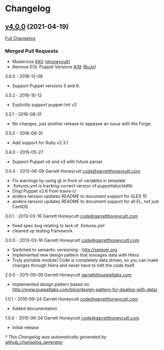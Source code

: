 # Changelog

## [v4.0.0](https://github.com/ghoneycutt/puppet-module-dnsclient/tree/v4.0.0) (2021-04-19)

[Full Changelog](https://github.com/ghoneycutt/puppet-module-dnsclient/compare/v3.6.0...v4.0.0)

### Merged Pull Requests

- Modernize [\#40](https://github.com/ghoneycutt/puppet-module-dnsclient/pull/40) ([ghoneycutt](https://github.com/ghoneycutt))
- Remove EOL Puppet Versions [\#39](https://github.com/ghoneycutt/puppet-module-dnsclient/pull/39) ([BuJo](https://github.com/BuJo))

3.6.0 - 2018-12-08
  * Support Puppet versions 5 and 6.

3.5.2 - 2016-10-12
  * Explicitly support puppet-lint v2

3.5.1 - 2016-08-31
  * No changes, just another release to appease an issue with the Forge.

3.5.0 - 2016-08-31
  * Add support for Ruby v2.3.1

3.4.0 - 2015-05-27
  * Support Puppet v4 and v3 with future parser

3.0.4 - 2013-06-08 Garrett Honeycutt <code@garretthoneycutt.com>
* Fix warnings by using @ in front of variables in template
* .fixtures.yml is tracking correct version of puppetlabs/stdlib
* Drop Puppet v2.6 from travis-ci
* anders-larsson updates README to document support for SLES 10
* anders-larsson updates README to document support for all EL, not just CentOS

3.0.1 - 2013-03-16 Garrett Honeycutt <code@garretthoneycutt.com>
* fixed spec bug relating to lack of .fixtures.yml
* cleaned up testing framework

3.0.0 - 2013-03-16 Garrett Honeycutt <code@garretthoneycutt.com>
* Switched to semantic versioning - http://semver.org
* Implemented new design pattern that manages data with Hiera
* Truly portable module! Code is completely data driven, so you can make changes
  through Hiera and never have to edit the code itself.

2.0.0 - 2011-09-09 Garrett Honeycutt <garrett@puppetlabs.com>
* Implemented design pattern based on http://www.puppetlabs.com/blog/design-pattern-for-dealing-with-data/

1.0.1 - 2010-09-24 Garrett Honeycutt <code@garretthoneycutt.com>
* Added documentation

1.0.0 - 2010-06-24 Garrett Honeycutt <code@garretthoneycutt.com>
* Initial release


\* *This Changelog was automatically generated by [github_changelog_generator](https://github.com/github-changelog-generator/github-changelog-generator)*
